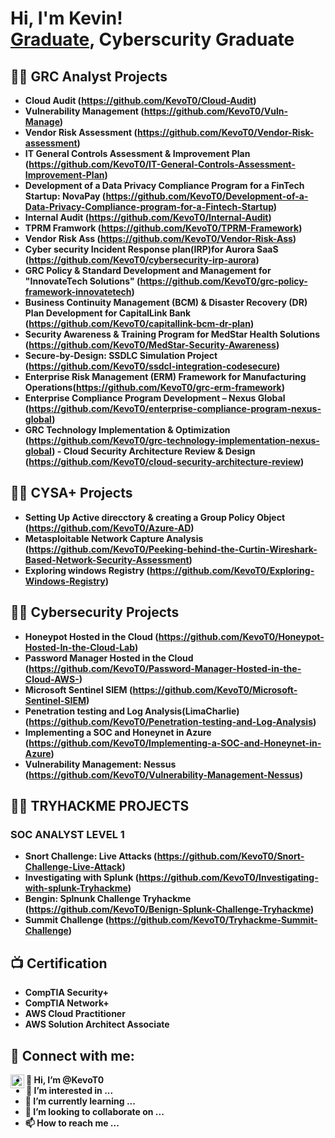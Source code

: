 <h1>Hi, I'm Kevin! <br/><a href="https://github.com/KevoT0">Graduate</a>, Cyberscurity Graduate</h1>

<h2>👨‍💻 GRC Analyst Projects</h2>

- <b> Cloud Audit (https://github.com/KevoT0/Cloud-Audit)</b>
- <b> Vulnerability Management (https://github.com/KevoT0/Vuln-Manage)</b>
- <b> Vendor Risk Assessment (https://github.com/KevoT0/Vendor-Risk-assessment)<b>
- <b> IT General Controls Assessment & Improvement Plan (https://github.com/KevoT0/IT-General-Controls-Assessment-Improvement-Plan)<b>
- <b> Development of a Data Privacy Compliance Program for a FinTech Startup: NovaPay (https://github.com/KevoT0/Development-of-a-Data-Privacy-Compliance-program-for-a-Fintech-Startup)<b>
- <b> Internal Audit (https://github.com/KevoT0/Internal-Audit)<b>
- <b> TPRM Framwork (https://github.com/KevoT0/TPRM-Framework)<b>
- <b> Vendor Risk Ass (https://github.com/KevoT0/Vendor-Risk-Ass)<b>
- <b> Cyber security Incident Response plan(IRP)for Aurora SaaS (https://github.com/KevoT0/cybersecurity-irp-aurora)<b>
- <b> GRC Policy & Standard Development and Management for "InnovateTech Solutions" (https://github.com/KevoT0/grc-policy-framework-innovatetech)<b>
- <b> Business Continuity Management (BCM) & Disaster Recovery (DR) Plan Development for CapitalLink Bank (https://github.com/KevoT0/capitallink-bcm-dr-plan)<b>
- <b> Security Awareness & Training Program for MedStar Health Solutions (https://github.com/KevoT0/MedStar-Security-Awareness)<b>
- <b> Secure-by-Design: SSDLC Simulation Project (https://github.com/KevoT0/ssdcl-integration-codesecure)<b>
- <b> Enterprise Risk Management (ERM) Framework for Manufacturing Operations(https://github.com/KevoT0/grc-erm-framework)<b>
- <b> Enterprise Compliance Program Development – Nexus Global (https://github.com/KevoT0/enterprise-compliance-program-nexus-global)<b>
- <b> GRC Technology Implementation & Optimization (https://github.com/KevoT0/grc-technology-implementation-nexus-global)<b>
-<b> Cloud Security Architecture Review & Design (https://github.com/KevoT0/cloud-security-architecture-review)<b>

<h2>👨‍💻 CYSA+ Projects</h2>

- <b> Setting Up Active direcctory & creating a Group Policy Object (https://github.com/KevoT0/Azure-AD)<b>
- <b> Metasploitable Network Capture Analysis (https://github.com/KevoT0/Peeking-behind-the-Curtin-Wireshark-Based-Network-Security-Assessment)<b>
- <b> Exploring windows Registry (https://github.com/KevoT0/Exploring-Windows-Registry)<b>

<h2>👨‍💻 Cybersecurity Projects</h2>

- <b>Honeypot Hosted in the Cloud (https://github.com/KevoT0/Honeypot-Hosted-In-the-Cloud-Lab) <b>
- <b>Password Manager Hosted in the Cloud (https://github.com/KevoT0/Password-Manager-Hosted-in-the-Cloud-AWS-) <b>
- <b>Microsoft Sentinel SIEM (https://github.com/KevoT0/Microsoft-Sentinel-SIEM) <b>
- <b>Penetration testing and Log Analysis(LimaCharlie) (https://github.com/KevoT0/Penetration-testing-and-Log-Analysis) <b>
- <b>Implementing a SOC and Honeynet in Azure (https://github.com/KevoT0/Implementing-a-SOC-and-Honeynet-in-Azure)<b>
- <b>Vulnerability Management: Nessus (https://github.com/KevoT0/Vulnerability-Management-Nessus)<b>

<h2>👨‍💻 TRYHACKME PROJECTS </h2>
<h3> SOC ANALYST LEVEL 1 </h3>

- <b>Snort Challenge: Live Attacks (https://github.com/KevoT0/Snort-Challenge-Live-Attack) <b>
- <b>Investigating with Splunk (https://github.com/KevoT0/Investigating-with-splunk-Tryhackme)
- <b>Bengin: Splnunk Challenge Tryhackme (https://github.com/KevoT0/Benign-Splunk-Challenge-Tryhackme)
- <b>Summit Challenge (https://github.com/KevoT0/Tryhackme-Summit-Challenge)

<h2>📺 Certification</h2>

- CompTIA Security+
- CompTIA Network+
- AWS Cloud Practitioner
- AWS Solution Architect Associate

<h2> 🤳 Connect with me:</h2>

[<img align="left" alt="JoshMadakor | LinkedIn" width="22px" src="https://cdn.jsdelivr.net/npm/simple-icons@v3/icons/linkedin.svg" />][linkedin]

[linkedin]: https://linkedin.com/in/akano-kevin-oluwatosin

<!--
**joshmadakor1/joshmadakor1** is a ✨ _special_ ✨ repository because its `README.md` (this file) appears on your GitHub profile.

Here are some ideas to get you started:

- 🔭 I’m currently working on ...
- 🌱 I’m currently learning ...
- 👯 I’m looking to collaborate on ...
- 🤔 I’m looking for help with ...
- 💬 Ask me about ...
- 📫 How to reach me: ...
- 😄 Pronouns: ...
- ⚡ Fun fact: ...
-->


- 👋 Hi, I’m @KevoT0
- 👀 I’m interested in ...
- 🌱 I’m currently learning ...
- 💞️ I’m looking to collaborate on ...
- 📫 How to reach me ...

<!---
KevoT0/KevoT0 is a ✨ special ✨ repository because its `README.md` (this file) appears on your GitHub profile.
You can click the Preview link to take a look at your changes.
--->
